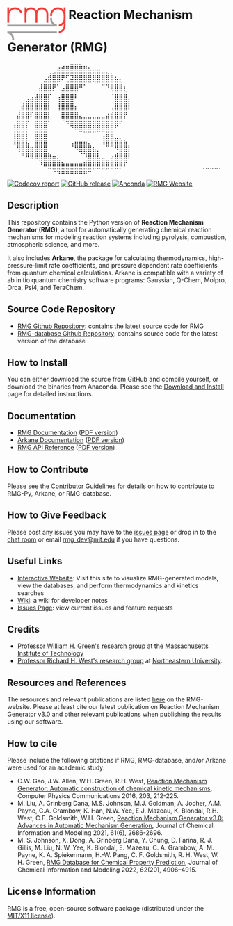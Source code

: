 # <img align="top" src="https://raw.githubusercontent.com/ReactionMechanismGenerator/RMG-Py/main/documentation/source/_static/rmg-logo-small.png"> Reaction Mechanism Generator (RMG)


⠀⠀⠀⠀⠀⠀⠀⠀⠀⠀⠀⣠⣴⣶⣿⣿⣷⣶⣄⣀⣀⠀⠀⠀⠀⠀⠀⠀⠀⠀
⠀⠀⠀⠀⠀⠀⠀⠀⠀⣰⣾⣿⣿⡿⢿⣿⣿⣿⣿⣿⣿⣿⣷⣦⡀⠀⠀⠀⠀⠀
⠀⠀⠀⠀⠀⠀⠀⢀⣾⣿⣿⡟⠁⣰⣿⣿⣿⡿⠿⠻⠿⣿⣿⣿⣿⣧⠀⠀⠀⠀
⠀⠀⠀⠀⠀⠀⠀⣾⣿⣿⠏⠀⣴⣿⣿⣿⠉⠀⠀⠀⠀⠀⠈⢻⣿⣿⣇⠀⠀⠀
⠀⠀⠀⠀⢀⣠⣼⣿⣿⡏⠀⢠⣿⣿⣿⠇⠀⠀⠀⠀⠀⠀⠀⠈⣿⣿⣿⡀⠀⠀
⠀⠀⠀⣰⣿⣿⣿⣿⣿⡇⠀⢸⣿⣿⣿⡀⠀⠀⠀⠀⠀⠀⠀⠀⣿⣿⣿⡇⠀⠀
⠀⠀⢰⣿⣿⡿⣿⣿⣿⡇⠀⠘⣿⣿⣿⣧⠀⠀⠀⠀⠀⠀⢀⣸⣿⣿⣿⠁⠀⠀
⠀⠀⣿⣿⣿⠁⣿⣿⣿⡇⠀⠀⠻⣿⣿⣿⣷⣶⣶⣶⣶⣶⣿⣿⣿⣿⠃⠀⠀⠀
⠀⢰⣿⣿⡇⠀⣿⣿⣿⠀⠀⠀⠀⠈⠻⣿⣿⣿⣿⣿⣿⣿⣿⣿⠟⠁⠀⠀⠀⠀
⠀⢸⣿⣿⡇⠀⣿⣿⣿⠀⠀⠀⠀⠀⠀⠀⠉⠛⠛⠛⠉⢉⣿⣿⠀⠀⠀⠀⠀⠀
⠀⢸⣿⣿⣇⠀⣿⣿⣿⠀⠀⠀⠀⠀⢀⣤⣤⣤⡀⠀⠀⢸⣿⣿⣿⣷⣦⠀⠀⠀
⠀⠀⢻⣿⣿⣶⣿⣿⣿⠀⠀⠀⠀⠀⠈⠻⣿⣿⣿⣦⡀⠀⠉⠉⠻⣿⣿⡇⠀⠀
⠀⠀⠀⠛⠿⣿⣿⣿⣿⣷⣤⡀⠀⠀⠀⠀⠈⠹⣿⣿⣇⣀⠀⣠⣾⣿⣿⡇⠀⠀
⠀⠀⠀⠀⠀⠀⠀⠹⣿⣿⣿⣿⣦⣤⣤⣤⣤⣾⣿⣿⣿⣿⣿⣿⣿⣿⡟⠀⠀⠀
⠀⠀⠀⠀⠀⠀⠀⠀⠀⠉⠻⢿⣿⣿⣿⣿⣿⣿⠿⠋⠉⠛⠋⠉⠉⠁⠀⠀⠀⠀
⠀⠀⠀⠀⠀⠀⠀⠀⠀⠀⠀⠀⠀⠈⠉⠉⠉⠁


[![Codecov report](https://img.shields.io/codecov/c/github/ReactionMechanismGenerator/RMG-Py/main.svg)](https://codecov.io/gh/ReactionMechanismGenerator/RMG-Py)
[![GitHub release](https://img.shields.io/github/release/ReactionMechanismGenerator/RMG-Py.svg)](https://github.com/ReactionMechanismGenerator/RMG-Py/releases)
[![Anconda](https://img.shields.io/conda/v/rmg/rmg.svg)](https://anaconda.org/rmg/rmg)
[![RMG Website](https://img.shields.io/website-up-down-green-red/http/rmg.mit.edu.svg?label=rmg%20website)](https://rmg.mit.edu/)

## Description
This repository contains the Python version of **Reaction Mechanism Generator (RMG)**,
a tool for automatically generating chemical reaction
mechanisms for modeling reaction systems including pyrolysis, combustion,
atmospheric science, and more.

It also includes **Arkane**, the package for calculating thermodynamics, high-pressure-limit
rate coefficients, and pressure dependent rate coefficients from quantum chemical calculations.
Arkane is compatible with a variety of ab initio quantum chemistry software programs:
Gaussian, Q-Chem, Molpro, Orca, Psi4, and TeraChem.

## Source Code Repository
- [RMG Github Repository](https://github.com/ReactionMechanismGenerator/RMG-Py): contains the latest source code for RMG
- [RMG-database Github Repository](https://github.com/ReactionMechanismGenerator/RMG-database): contains source code for the latest version of the database

## How to Install
You can either download the source from GitHub and compile yourself, or download the binaries from Anaconda.
Please see the [Download and Install](http://reactionmechanismgenerator.github.io/RMG-Py/users/rmg/installation/index.html) page for detailed instructions.

## Documentation
- [RMG Documentation](http://ReactionMechanismGenerator.github.io/RMG-Py/users/rmg/index.html) ([PDF version](https://github.com/ReactionMechanismGenerator/RMG-Py/raw/main/documentation/RMG-Py_and_Arkane_Documentation.pdf))
- [Arkane Documentation](http://ReactionMechanismGenerator.github.io/RMG-Py/users/arkane/index.html) ([PDF version](https://github.com/ReactionMechanismGenerator/RMG-Py/raw/main/documentation/RMG-Py_and_Arkane_Documentation.pdf))
- [RMG API Reference](http://reactionmechanismgenerator.github.io/RMG-Py/reference/index.html) ([PDF version](https://github.com/ReactionMechanismGenerator/RMG-Py/raw/main/documentation/RMG-Py_API_Reference.pdf))

## How to Contribute
Please see the [Contributor Guidelines](https://github.com/ReactionMechanismGenerator/RMG-Py/wiki/RMG-Contributor-Guidelines)
for details on how to contribute to RMG-Py, Arkane, or RMG-database.

## How to Give Feedback

Please post any issues you may have to the [issues page](https://github.com/ReactionMechanismGenerator/RMG-Py/issues/)
or drop in to the [chat room](https://gitter.im/ReactionMechanismGenerator/RMG-Py) or email [rmg_dev@mit.edu](mailto:rmg_dev@mit.edu) if you have questions.  

## Useful Links
- [Interactive Website](https://rmg.mit.edu): Visit this site to visualize RMG-generated models, view the databases, and 
perform thermodynamics and kinetics searches
- [Wiki](https://github.com/ReactionMechanismGenerator/RMG-Py/wiki): a wiki for developer notes
- [Issues Page](https://github.com/ReactionMechanismGenerator/RMG-Py/issues/): view current issues and feature requests

## Credits
- [Professor William H. Green's research group](http://cheme.scripts.mit.edu/green-group/) at the 
[Massachusetts Institute of Technology](http://web.mit.edu/) 
- [Professor Richard H. West's research group](http://www.northeastern.edu/comocheng/) at 
[Northeastern University](http://www.northeastern.edu/). 

## Resources and References
The resources and relevant publications are listed [here](https://rmg.mit.edu/resources) on the RMG-website. 
Please at least cite our latest publication on Reaction Mechanism Generator v3.0 and other
relevant publications when publishing the results using our software.

## How to cite
Please include the following citations if RMG, RMG-database, and/or Arkane were used for an academic study:
- C.W. Gao, J.W. Allen, W.H. Green, R.H. West,
  [Reaction Mechanism Generator: Automatic construction of chemical kinetic mechanisms](https://doi.org/10.1016/j.cpc.2016.02.013),
  Computer Physics Communications 2016, 203, 212-225.
- M. Liu, A. Grinberg Dana, M.S. Johnson, M.J. Goldman, A. Jocher, A.M. Payne, C.A. Grambow, K. Han, N.W. Yee,
  E.J. Mazeau, K. Blondal, R.H. West, C.F. Goldsmith, W.H. Green,
  [Reaction Mechanism Generator v3.0: Advances in Automatic Mechanism Generation](https://doi.org/10.1021/acs.jcim.0c01480),
  Journal of Chemical Information and Modeling 2021, 61(6), 2686-2696.
- M. S. Johnson, X. Dong, A. Grinberg Dana, Y. Chung, D. Farina, R. J. Gillis, M. Liu, N. W. Yee, K. Blondal, 
  E. Mazeau, C. A. Grambow, A. M. Payne, K. A. Spiekermann, H.-W. Pang, C. F. Goldsmith, R. H. West, W. H. Green,
  [RMG Database for Chemical Property Prediction](https://pubs.acs.org/doi/10.1021/acs.jcim.2c00965),
  Journal of Chemical Information and Modeling 2022, 62(20), 4906–4915.

## License Information
RMG is a free, open-source software package (distributed under the [MIT/X11 license](https://github.com/ReactionMechanismGenerator/RMG-Py/blob/main/LICENSE.txt)).
